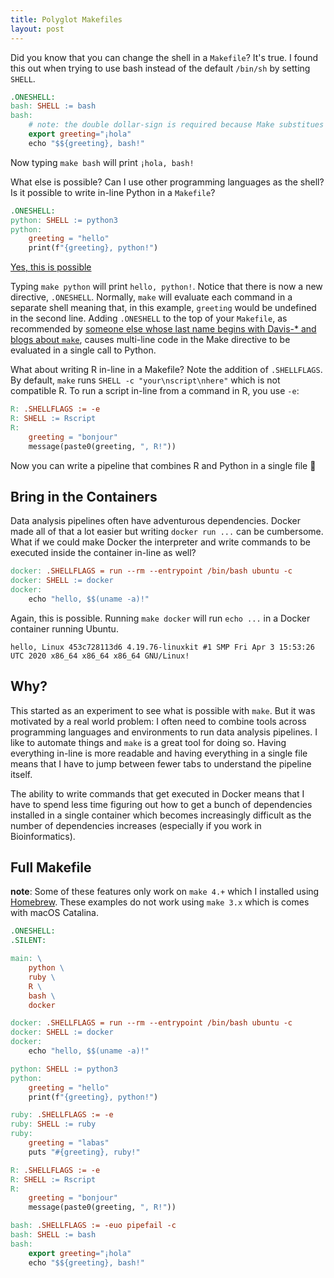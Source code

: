 ```yaml
---
title: Polyglot Makefiles
layout: post
---
```


Did you know that you can change the shell in a `Makefile`? It's true. I found
this out when trying to use bash instead of the default `/bin/sh` by setting
`SHELL`.

```makefile
.ONESHELL:
bash: SHELL := bash
bash:
	# note: the double dollar-sign is required because Make substitues $variables
	export greeting="¡hola"
	echo "$${greeting}, bash!"
```

Now typing `make bash` will print `¡hola, bash!`

What else is possible? Can I use other programming languages as the shell?  Is
it possible to write in-line Python in a `Makefile`?

```makefile
.ONESHELL:
python: SHELL := python3
python:
	greeting = "hello"
	print(f"{greeting}, python!")
```

[Yes, this is possible](https://www.youtube.com/watch?v=BtyjaSqdh2I)

Typing `make python` will print `hello, python!`. Notice that there is now a
new directive, `.ONESHELL`. Normally, `make` will evaluate each command in a
separate shell meaning that, in this example, `greeting` would be undefined in
the second line. Adding `.ONESHELL` to the top of your `Makefile`, as
recommended by [someone else whose last name begins with Davis-\* and blogs
about `make`](https://tech.davis-hansson.com/p/make/), causes multi-line code
in the Make directive to be evaluated in a single call to Python.

What about writing R in-line in a Makefile? Note the addition of `.SHELLFLAGS`.
By default, `make` runs `SHELL -c "your\nscript\nhere"` which is not compatible
R. To run a script in-line from a command in R, you use `-e`:

```makefile
R: .SHELLFLAGS := -e
R: SHELL := Rscript
R:
	greeting = "bonjour"
	message(paste0(greeting, ", R!"))
```

Now you can write a pipeline that combines R and Python in a single file 🎉

## Bring in the Containers

Data analysis pipelines often have adventurous dependencies. Docker made all of
that a lot easier but writing `docker run ...` can be cumbersome. What if we
could make Docker the interpreter and write commands to be executed inside the
container in-line as well?

```makefile
docker: .SHELLFLAGS = run --rm --entrypoint /bin/bash ubuntu -c
docker: SHELL := docker
docker:
	echo "hello, $$(uname -a)!"
```

Again, this is possible. Running `make docker` will run `echo ...` in a Docker
container running Ubuntu.

```
hello, Linux 453c728113d6 4.19.76-linuxkit #1 SMP Fri Apr 3 15:53:26 UTC 2020 x86_64 x86_64 x86_64 GNU/Linux!
```

## Why?

This started as an experiment to see what is possible with `make`. But it was
motivated by a real world problem: I often need to combine tools across
programming languages and environments to run data analysis pipelines. I like
to automate things and `make` is a great tool for doing so. Having everything
in-line is more readable and having everything in a single file means that I
have to jump between fewer tabs to understand the pipeline itself.

The ability to write commands that get executed in Docker means that I have to
spend less time figuring out how to get a bunch of dependencies installed in a
single container which becomes increasingly difficult as the number of
dependencies increases (especially if you work in Bioinformatics).

## Full Makefile

**note**: Some of these features only work on `make 4.+` which I installed
using [Homebrew](https://brew.sh). These examples do not work using `make 3.x`
which is comes with macOS Catalina.

```makefile
.ONESHELL:
.SILENT:

main: \
	python \
	ruby \
	R \
	bash \
	docker

docker: .SHELLFLAGS = run --rm --entrypoint /bin/bash ubuntu -c
docker: SHELL := docker
docker:
	echo "hello, $$(uname -a)!"

python: SHELL := python3
python:
	greeting = "hello"
	print(f"{greeting}, python!")

ruby: .SHELLFLAGS := -e
ruby: SHELL := ruby
ruby:
	greeting = "labas"
	puts "#{greeting}, ruby!"

R: .SHELLFLAGS := -e
R: SHELL := Rscript
R:
	greeting = "bonjour"
	message(paste0(greeting, ", R!"))

bash: .SHELLFLAGS := -euo pipefail -c
bash: SHELL := bash
bash:
	export greeting="¡hola"
	echo "$${greeting}, bash!"
```
